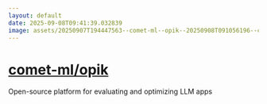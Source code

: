 ```yaml
---
layout: default
date: 2025-09-08T09:41:39.032839
image: assets/20250907T194447563--comet-ml--opik--20250908T091056196--cropped.png
---
```


# [comet-ml/opik](https://github.com/comet-ml/opik)

Open-source platform for evaluating and optimizing LLM apps

